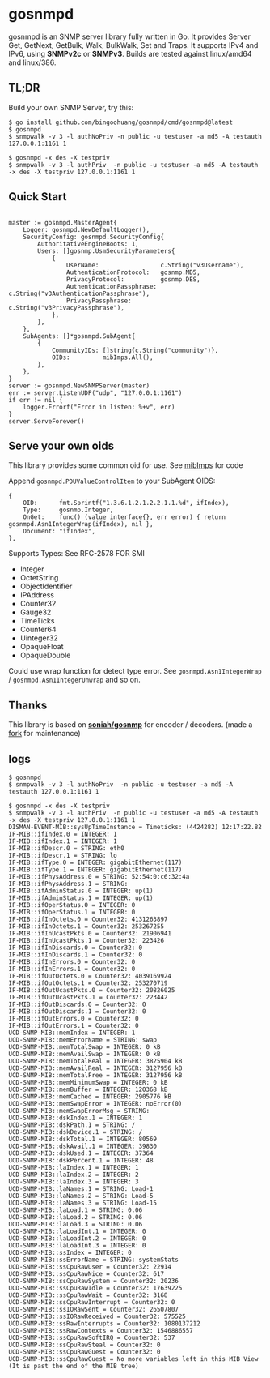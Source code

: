# gosnmpd

gosnmpd is an SNMP server library fully written in Go. It provides Server Get, GetNext, GetBulk, Walk, BulkWalk, Set and
Traps. It supports IPv4 and IPv6, using __SNMPv2c__ or __SNMPv3__. Builds are tested against linux/amd64 and linux/386.

## TL;DR

Build your own SNMP Server, try this:

```shell
$ go install github.com/bingoohuang/gosnmpd/cmd/gosnmpd@latest
$ gosnmpd
$ snmpwalk -v 3 -l authNoPriv -n public -u testuser -a md5 -A testauth 127.0.0.1:1161 1
```

```shell
$ gosnmpd -x des -X testpriv
$ snmpwalk -v 3 -l authPriv  -n public -u testuser -a md5 -A testauth -x des -X testpriv 127.0.0.1:1161 1
```

## Quick Start

```golang

master := gosnmpd.MasterAgent{
    Logger: gosnmpd.NewDefaultLogger(),
    SecurityConfig: gosnmpd.SecurityConfig{
        AuthoritativeEngineBoots: 1,
        Users: []gosnmp.UsmSecurityParameters{
            {
                UserName:                 c.String("v3Username"),
                AuthenticationProtocol:   gosnmp.MD5,
                PrivacyProtocol:          gosnmp.DES,
                AuthenticationPassphrase: c.String("v3AuthenticationPassphrase"),
                PrivacyPassphrase:        c.String("v3PrivacyPassphrase"),
            },
        },
    },
    SubAgents: []*gosnmpd.SubAgent{
        {
            CommunityIDs: []string{c.String("community")},
            OIDs:         mibImps.All(),
        },
    },
}
server := gosnmpd.NewSNMPServer(master)
err := server.ListenUDP("udp", "127.0.0.1:1161")
if err != nil {
    logger.Errorf("Error in listen: %+v", err)
}
server.ServeForever()
```

## Serve your own oids

This library provides some common oid for use. See [mibImps](https://github.com/bingoohuang/gosnmpd/tree/master/mibImps)
for code

Append `gosnmpd.PDUValueControlItem` to your SubAgent OIDS:

```golang
{
    OID:      fmt.Sprintf("1.3.6.1.2.1.2.2.1.1.%d", ifIndex),
    Type:     gosnmp.Integer,
    OnGet:    func() (value interface{}, err error) { return gosnmpd.Asn1IntegerWrap(ifIndex), nil },
    Document: "ifIndex",
},
```

Supports Types:  See RFC-2578 FOR SMI
- Integer
- OctetString
- ObjectIdentifier
- IPAddress
- Counter32
- Gauge32
- TimeTicks
- Counter64
- Uinteger32
- OpaqueFloat
- OpaqueDouble

Could use wrap function for detect type error. See `gosnmpd.Asn1IntegerWrap` / `gosnmpd.Asn1IntegerUnwrap` and so on.

## Thanks

This library is based on **[soniah/gosnmp](https://github.com/soniah/gosnmp)** for encoder / decoders. (made a [fork](https://github.com/slayercat/gosnmp) for maintenance)

## logs

```log
$ gosnmpd
$ snmpwalk -v 3 -l authNoPriv  -n public -u testuser -a md5 -A testauth 127.0.0.1:1161 1
```

```log
$ gosnmpd -x des -X testpriv
$ snmpwalk -v 3 -l authPriv  -n public -u testuser -a md5 -A testauth -x des -X testpriv 127.0.0.1:1161 1
DISMAN-EVENT-MIB::sysUpTimeInstance = Timeticks: (4424282) 12:17:22.82
IF-MIB::ifIndex.0 = INTEGER: 1
IF-MIB::ifIndex.1 = INTEGER: 1
IF-MIB::ifDescr.0 = STRING: eth0
IF-MIB::ifDescr.1 = STRING: lo
IF-MIB::ifType.0 = INTEGER: gigabitEthernet(117)
IF-MIB::ifType.1 = INTEGER: gigabitEthernet(117)
IF-MIB::ifPhysAddress.0 = STRING: 52:54:0:c6:32:4a
IF-MIB::ifPhysAddress.1 = STRING:
IF-MIB::ifAdminStatus.0 = INTEGER: up(1)
IF-MIB::ifAdminStatus.1 = INTEGER: up(1)
IF-MIB::ifOperStatus.0 = INTEGER: 0
IF-MIB::ifOperStatus.1 = INTEGER: 0
IF-MIB::ifInOctets.0 = Counter32: 4131263897
IF-MIB::ifInOctets.1 = Counter32: 253267255
IF-MIB::ifInUcastPkts.0 = Counter32: 21906941
IF-MIB::ifInUcastPkts.1 = Counter32: 223426
IF-MIB::ifInDiscards.0 = Counter32: 0
IF-MIB::ifInDiscards.1 = Counter32: 0
IF-MIB::ifInErrors.0 = Counter32: 0
IF-MIB::ifInErrors.1 = Counter32: 0
IF-MIB::ifOutOctets.0 = Counter32: 4039169924
IF-MIB::ifOutOctets.1 = Counter32: 253270719
IF-MIB::ifOutUcastPkts.0 = Counter32: 20826025
IF-MIB::ifOutUcastPkts.1 = Counter32: 223442
IF-MIB::ifOutDiscards.0 = Counter32: 0
IF-MIB::ifOutDiscards.1 = Counter32: 0
IF-MIB::ifOutErrors.0 = Counter32: 0
IF-MIB::ifOutErrors.1 = Counter32: 0
UCD-SNMP-MIB::memIndex = INTEGER: 1
UCD-SNMP-MIB::memErrorName = STRING: swap
UCD-SNMP-MIB::memTotalSwap = INTEGER: 0 kB
UCD-SNMP-MIB::memAvailSwap = INTEGER: 0 kB
UCD-SNMP-MIB::memTotalReal = INTEGER: 3825904 kB
UCD-SNMP-MIB::memAvailReal = INTEGER: 3127956 kB
UCD-SNMP-MIB::memTotalFree = INTEGER: 3127956 kB
UCD-SNMP-MIB::memMinimumSwap = INTEGER: 0 kB
UCD-SNMP-MIB::memBuffer = INTEGER: 120368 kB
UCD-SNMP-MIB::memCached = INTEGER: 2905776 kB
UCD-SNMP-MIB::memSwapError = INTEGER: noError(0)
UCD-SNMP-MIB::memSwapErrorMsg = STRING:
UCD-SNMP-MIB::dskIndex.1 = INTEGER: 1
UCD-SNMP-MIB::dskPath.1 = STRING: /
UCD-SNMP-MIB::dskDevice.1 = STRING: /
UCD-SNMP-MIB::dskTotal.1 = INTEGER: 80569
UCD-SNMP-MIB::dskAvail.1 = INTEGER: 39830
UCD-SNMP-MIB::dskUsed.1 = INTEGER: 37364
UCD-SNMP-MIB::dskPercent.1 = INTEGER: 48
UCD-SNMP-MIB::laIndex.1 = INTEGER: 1
UCD-SNMP-MIB::laIndex.2 = INTEGER: 2
UCD-SNMP-MIB::laIndex.3 = INTEGER: 3
UCD-SNMP-MIB::laNames.1 = STRING: Load-1
UCD-SNMP-MIB::laNames.2 = STRING: Load-5
UCD-SNMP-MIB::laNames.3 = STRING: Load-15
UCD-SNMP-MIB::laLoad.1 = STRING: 0.06
UCD-SNMP-MIB::laLoad.2 = STRING: 0.06
UCD-SNMP-MIB::laLoad.3 = STRING: 0.06
UCD-SNMP-MIB::laLoadInt.1 = INTEGER: 0
UCD-SNMP-MIB::laLoadInt.2 = INTEGER: 0
UCD-SNMP-MIB::laLoadInt.3 = INTEGER: 0
UCD-SNMP-MIB::ssIndex = INTEGER: 0
UCD-SNMP-MIB::ssErrorName = STRING: systemStats
UCD-SNMP-MIB::ssCpuRawUser = Counter32: 22914
UCD-SNMP-MIB::ssCpuRawNice = Counter32: 617
UCD-SNMP-MIB::ssCpuRawSystem = Counter32: 20236
UCD-SNMP-MIB::ssCpuRawIdle = Counter32: 17639225
UCD-SNMP-MIB::ssCpuRawWait = Counter32: 3168
UCD-SNMP-MIB::ssCpuRawInterrupt = Counter32: 0
UCD-SNMP-MIB::ssIORawSent = Counter32: 26507807
UCD-SNMP-MIB::ssIORawReceived = Counter32: 575525
UCD-SNMP-MIB::ssRawInterrupts = Counter32: 1080137212
UCD-SNMP-MIB::ssRawContexts = Counter32: 1546886557
UCD-SNMP-MIB::ssCpuRawSoftIRQ = Counter32: 537
UCD-SNMP-MIB::ssCpuRawSteal = Counter32: 0
UCD-SNMP-MIB::ssCpuRawGuest = Counter32: 0
UCD-SNMP-MIB::ssCpuRawGuest = No more variables left in this MIB View (It is past the end of the MIB tree)
```
